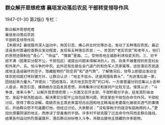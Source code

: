 ### 群众解开思想疙瘩  襄垣发动落后农民  干部转变领导作风

1947-01-30
第2版()
专栏：

    群众解开思想疙瘩
    襄垣发动落后农民
    干部转变领导作风
    【本报讯】襄垣腊月深入运动中，用苦引苦、摸心并比时光等办法，发动了五种落后农民。最近该县各村普遍检查群众发动程度，发现有五种落后农民：一、贫苦的“老实农民”和老年人，他们的思想还限制在“良心”、“命运”、“情面”里面。二、受特务地主威胁利诱怕变天的。三、对干部不满（因果实分配不公，干部包庇）或提出问题未得解决的人。四、向来不被重视的贫苦妇女和外来户。五、怕斗争的中农。此外还有些是在会门道门的和伪军人员家属等，这些落后农民造成地主造谣破坏的空子，隐藏脏物的“防空洞”和“透气筒”。了解情况后，领导上即提出发动全体农民彻底打垮封建方针，让群众认识：“地主不低头，还是周围有靠头”，“先进落后是一家，团结起来力量大。”并提出：“团结落后，消灭地主防空洞”的口号。一方面普遍分别召集以上各种人座谈，用苦引苦、摸病根办法启发其思想，并用集体讨论和类同户比较方法，使其认识：“斗争谁，谁来斗争”，以解开其思想疙瘩；一方面又召开支部、干部积极分子会，启发其阶级自觉，发起干部洗脸运动，解决果实分配不公及包庇等问题，转变某些干部包办命令作风。干部检讨后，获得了群众谅解。南姚农会主席史来富坦白出因和地主韩海龙老婆腐化被收买透气的事情后，开始群众怒不可遏要打他，但经过讨论，大家都说：“没有穿袍子的就没有掂袍襟的人。”更加仇恨要阴谋的地主，而原谅了受毒害的干部。许多村干部克服了过去命令作风而走群众路线，结果各村运动热烈普遍展开，落后群众纷纷卷入斗争，并献出替地主隐藏的许多脏物。
